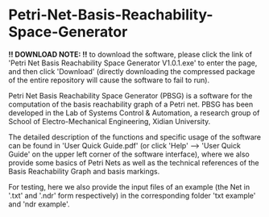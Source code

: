 # Petri-Net-Basis-Reachability-Space-Generator

**!! DOWNLOAD NOTE: !!** to download the software, please click the link of 'Petri Net Basis Reachability Space Generator V1.0.1.exe' to enter the page, and then click 'Download'  (directly downloading the compressed package of the entire repository will cause the software to fail to run).

Petri Net Basis Reachability Space Generator (PBSG) is a software for the computation of the basis reachability graph of a Petri net. PBSG has been developed in the Lab of Systems Control & Automation, a research group of School of Electro-Mechanical Engineering, Xidian University. 

The detailed description of the functions and specific usage of the software can be found in 'User Quick Guide.pdf' (or click 'Help' --> 'User Quick Guide' on the upper left corner of the software interface), where we also provide some basics of Petri Nets as well as the technical references of the Basis Reachability Graph and basis markings.

For testing, here we also provide the input files of an example (the Net in '.txt' and '.ndr' form respectively) in the corresponding folder 'txt example' and 'ndr example'.
